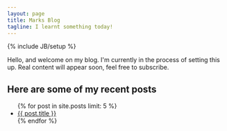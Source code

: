 ```yaml
---
layout: page
title: Marks Blog
tagline: I learnt something today!
---
```

{% include JB/setup %}

Hello, and welcome on my blog. I'm currently in the process of setting
this up. Real content will appear soon, feel free to subscribe.

## Here are some of my recent posts

<ul>
  {% for post in site.posts limit: 5 %}
    <li><a href="{{ post.url }}">{{ post.title }}</a></li>
  {% endfor %}
</ul>
